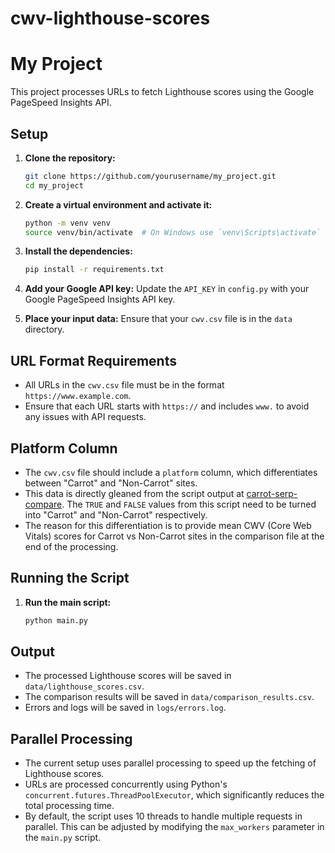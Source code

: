# cwv-lighthouse-scores
# My Project

This project processes URLs to fetch Lighthouse scores using the Google PageSpeed Insights API.

## Setup

1. **Clone the repository:**
    ```sh
    git clone https://github.com/yourusername/my_project.git
    cd my_project
    ```

2. **Create a virtual environment and activate it:**
    ```sh
    python -m venv venv
    source venv/bin/activate  # On Windows use `venv\Scripts\activate`
    ```

3. **Install the dependencies:**
    ```sh
    pip install -r requirements.txt
    ```

4. **Add your Google API key:**
    Update the `API_KEY` in `config.py` with your Google PageSpeed Insights API key.

5. **Place your input data:**
    Ensure that your `cwv.csv` file is in the `data` directory.

## URL Format Requirements

- All URLs in the `cwv.csv` file must be in the format `https://www.example.com`.
- Ensure that each URL starts with `https://` and includes `www.` to avoid any issues with API requests.

## Platform Column

- The `cwv.csv` file should include a `platform` column, which differentiates between "Carrot" and "Non-Carrot" sites.
- This data is directly gleaned from the script output at [carrot-serp-compare](https://github.com/jondcoleman/carrot-serp-compare). The `TRUE` and `FALSE` values from this script need to be turned into "Carrot" and "Non-Carrot" respectively.
- The reason for this differentiation is to provide mean CWV (Core Web Vitals) scores for Carrot vs Non-Carrot sites in the comparison file at the end of the processing.

## Running the Script

1. **Run the main script:**
    ```sh
    python main.py
    ```

## Output

- The processed Lighthouse scores will be saved in `data/lighthouse_scores.csv`.
- The comparison results will be saved in `data/comparison_results.csv`.
- Errors and logs will be saved in `logs/errors.log`.

## Parallel Processing

- The current setup uses parallel processing to speed up the fetching of Lighthouse scores.
- URLs are processed concurrently using Python's `concurrent.futures.ThreadPoolExecutor`, which significantly reduces the total processing time.
- By default, the script uses 10 threads to handle multiple requests in parallel. This can be adjusted by modifying the `max_workers` parameter in the `main.py` script.


